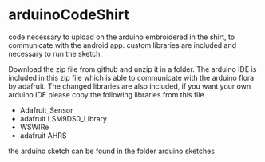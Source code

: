 # arduinoCodeShirt
code necessary to upload on the arduino embroidered in the shirt, to communicate with the android app. custom libraries are included and necessary to run the sketch.

Download the zip file from github and unzip it in a folder.
The arduino IDE is included in this zip file which is able to communicate with the arduino flora by adafruit.
The changed libraries are also included, if you want your own arduino IDE please copy the following libraries from this file

- Adafruit_Sensor
- adafruit LSM9DS0_Library
- WSWIRe
- adafruit AHRS


the arduino sketch can be found in the folder arduino sketches 

